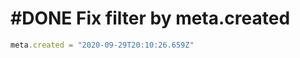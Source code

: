 # #DONE Fix filter by meta.created
```javascript
meta.created = "2020-09-29T20:10:26.659Z"
```
<!-- created:2020-11-24T02:07:08.096Z -->
<!--[[{{source.path}}:{{line}}]({{source.path}}:{{line}}) ]-->
<!-- expand:1 completed:2021-01-28T15:17:17.188Z
order:5
archived:true
archivedAt:2024-10-30T22:38:06-04:00
originalPath:notes/2020-11/2020-11-23.md
originalLine:20
-->


